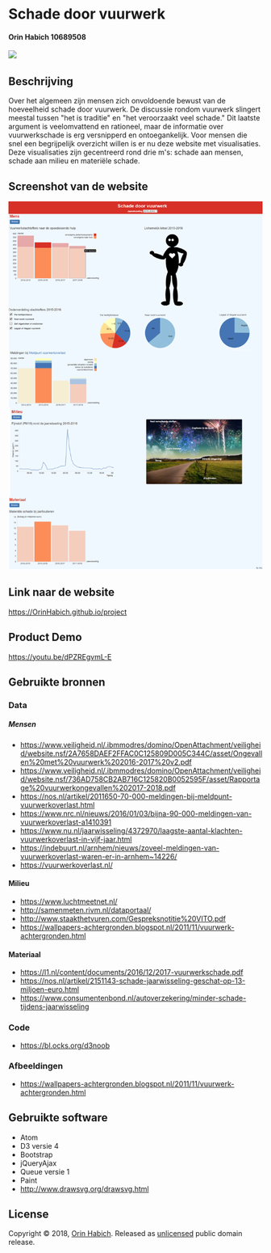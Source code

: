 # Schade door vuurwerk 
#### Orin Habich  10689508
<img src='https://bettercodehub.com/edge/badge/OrinHabich/project?branch=master'>

## Beschrijving
Over het algemeen zijn mensen zich onvoldoende bewust van de hoeveelheid schade door vuurwerk. 
De discussie rondom vuurwerk slingert meestal tussen "het is traditie" en "het veroorzaakt veel schade."
Dit laatste argument is veelomvattend en rationeel, maar de informatie over vuurwerkschade is erg versnipperd en ontoegankelijk. 
Voor mensen die snel een begrijpelijk overzicht willen is er nu deze website met visualisaties. Deze visualisaties zijn gecentreerd rond drie m's: schade aan mensen, schade aan milieu en materiële schade.

## Screenshot van de website
![](docs/imagesProcess/websiteDag16.png)

## Link naar de website
https://OrinHabich.github.io/project 

## Product Demo
https://youtu.be/dPZREgvmL-E



  ## Gebruikte bronnen 
  
  ### Data
  
  ##### Mensen
 -  https://www.veiligheid.nl/.ibmmodres/domino/OpenAttachment/veiligheid/website.nsf/2A7658DAEF2FFAC0C125809D005C344C/asset/Ongevallen%20met%20vuurwerk%202016-2017%20v2.pdf
 -  https://www.veiligheid.nl/.ibmmodres/domino/OpenAttachment/veiligheid/website.nsf/736AD758CB2AB716C125820B0052595F/asset/Rapportage%20vuurwerkongevallen%202017-2018.pdf
 -  https://nos.nl/artikel/2011650-70-000-meldingen-bij-meldpunt-vuurwerkoverlast.html
 -  https://www.nrc.nl/nieuws/2016/01/03/bijna-90-000-meldingen-van-vuurwerkoverlast-a1410391
 -  https://www.nu.nl/jaarwisseling/4372970/laagste-aantal-klachten-vuurwerkoverlast-in-vijf-jaar.html
 -  https://indebuurt.nl/arnhem/nieuws/zoveel-meldingen-van-vuurwerkoverlast-waren-er-in-arnhem~14226/
 -  https://vuurwerkoverlast.nl/
 
   #### Milieu
   -  https://www.luchtmeetnet.nl/
   -  http://samenmeten.rivm.nl/dataportaal/
   -  http://www.staakthetvuren.com/Gespreksnotitie%20VITO.pdf
   -  https://wallpapers-achtergronden.blogspot.nl/2011/11/vuurwerk-achtergronden.html
   
   
   #### Materiaal
   -  https://l1.nl/content/documents/2016/12/2017-vuurwerkschade.pdf
   -  https://nos.nl/artikel/2151143-schade-jaarwisseling-geschat-op-13-miljoen-euro.html
   -  https://www.consumentenbond.nl/autoverzekering/minder-schade-tijdens-jaarwisseling
   
   ### Code
   -  https://bl.ocks.org/d3noob
   
   ### Afbeeldingen
   -  https://wallpapers-achtergronden.blogspot.nl/2011/11/vuurwerk-achtergronden.html
   
## Gebruikte software
- Atom
- D3 versie 4
- Bootstrap
- jQueryAjax
- Queue versie 1
- Paint
- http://www.drawsvg.org/drawsvg.html
  
## License

Copyright © 2018, [Orin Habich](https://github.com/orinhabich).
Released as [unlicensed](LICENSE) public domain release.


